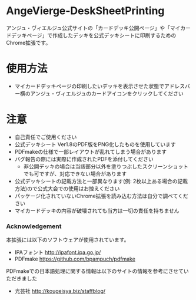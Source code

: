 AngeVierge-DeskSheetPrinting
=======

アンジュ・ヴィエルジュ公式サイトの「カードデッキ公開ページ」や「マイカードデッキページ」で作成したデッキを公式デッキシートに印刷するためのChrome拡張です。

# 使用方法
* マイカードデッキページの印刷したいデッキを表示させた状態でアドレスバー横のアンジュ・ヴィエルジュのカードアイコンをクリックしてください

# 注意
* 自己責任でご使用ください
* 公式デッキシート Ver1.8のPDF版をPNG化したものを使用しています
* PDFmakeの仕様で一部レイアウトが乱れてしまう場合があります
* バグ報告の際には実際に作成されたPDFを添付してください
	* 非公開デッキの場合は当該部分以外を塗りつぶしたスクリーンショットでも可ですが、対応できない場合があります
* 公式デッキシートの記載方法と一部異なります(例: 2枚以上ある場合の記載方法)ので公式大会での使用はお控えください
* パッケージ化されていないChrome拡張を読み込む方法は自分で調べてください
* マイカードデッキの内容が破壊されても当方は一切の責任を持ちません

### Acknowledgement
本拡張には以下のソフトウェアが使用されています。
* IPAフォント http://ipafont.ipa.go.jp/
* PDFmake https://github.com/bpampuch/pdfmake

PDFmakeでの日本語処理に関する情報は以下のサイトの情報を参考にさせていただきました
* 光芸社 http://kougeisya.biz/staffblog/

